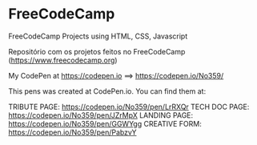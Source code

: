 # FreeCodeCamp
FreeCodeCamp Projects using HTML, CSS, Javascript

Repositório com os projetos feitos no FreeCodeCamp (https://www.freecodecamp.org)

My CodePen at https://codepen.io ==> https://codepen.io/No359/

This pens was created at CodePen.io. You can find them at:

TRIBUTE PAGE: https://codepen.io/No359/pen/LrRXQr
TECH DOC PAGE: https://codepen.io/No359/pen/JZrMpX
LANDING PAGE: https://codepen.io/No359/pen/GGWYgg
CREATIVE FORM: https://codepen.io/No359/pen/PabzvY
